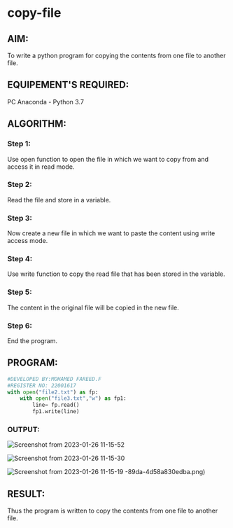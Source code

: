 # copy-file
## AIM:
To write a python program for copying the contents from one file to another file.
## EQUIPEMENT'S REQUIRED: 
PC
Anaconda - Python 3.7
## ALGORITHM: 
### Step 1:
Use open function to open the file in which we want to copy from and access it in read mode.
### Step 2: 
Read the file and store in a variable.
### Step 3: 
Now create a new file in which we want to paste the content using write access mode.
### Step 4:  
Use write function to copy the read file that has been stored in the variable.
### Step 5: 
The content in the original file will be copied in the new file.
### Step 6: 
End the program.
## PROGRAM:
```python
#DEVELOPED BY:MOHAMED FAREED.F
#REGISTER NO: 22001617
with open("file2.txt") as fp:
    with open("file3.txt","w") as fp1:
        line= fp.read()
        fp1.write(line)
```
### OUTPUT:
![Screenshot from 2023-01-26 11-15-52](https://user-images.githubusercontent.com/121412904/214803502-4297860b-668e-4b8a-837b-4dbf9148dbd4.png)


![Screenshot from 2023-01-26 11-15-30](https://user-images.githubusercontent.com/121412904/214803826-c1b37fbf-3649-449f-ab6f-b62fcdb2bad9.png)


![Screenshot from 2023-01-26 11-15-19](https://user-images.githubusercontent.com/121412904/214803550-30cb52e7-a312-4e8f-8d10-1e292a3c2d0d.png)
-89da-4d58a830edba.png)

## RESULT:
Thus the program is written to copy the contents from one file to another file.
